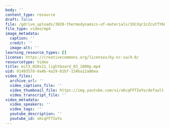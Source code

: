 ```yaml
---
body: ''
content_type: resource
draft: false
file: /gdrive_uploads/3020-thermodynamics-of-materials/1hCXqr2cZcutTY606O4TA6e0niVfBRwin/mit3_020s21_lightboard_03_1080p.mp4
file_type: video/mp4
image_metadata:
  caption: ''
  credit: ''
  image-alt: ''
learning_resource_types: []
license: https://creativecommons.org/licenses/by-nc-sa/4.0/
resourcetype: Video
title: mit3_020s21_lightboard_03_1080p.mp4
uid: 8149357d-9a4b-4a29-81bf-134ba12a86ea
video_files:
  archive_url: ''
  video_captions_file: ''
  video_thumbnail_file: https://img.youtube.com/vi/xKcqFFTIwYo/default.jpg
  video_transcript_file: ''
video_metadata:
  video_speakers: ''
  video_tags: ''
  youtube_description: ''
  youtube_id: xKcqFFTIwYo
---
```


